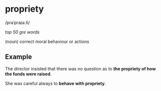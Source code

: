 # propriety

/prəˈpraɪə.ti/

*top 50 gre words*

(noun) correct moral behaviour or actions

## Example

The director insisted that there was no question as to **the propriety of how the funds were raised**.

She was careful always to **behave with propriety**.
